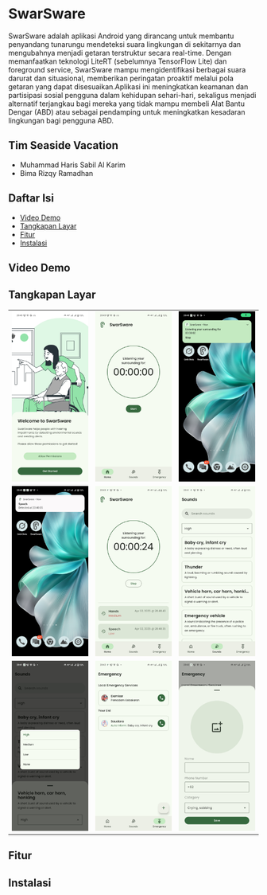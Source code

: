 # SwarSware

SwarSware adalah aplikasi Android yang dirancang untuk membantu penyandang tunarungu mendeteksi suara lingkungan di sekitarnya dan mengubahnya menjadi getaran terstruktur secara real-time. Dengan memanfaatkan teknologi LiteRT (sebelumnya TensorFlow Lite) dan foreground service, SwarSware mampu mengidentifikasi berbagai suara darurat dan situasional, memberikan peringatan proaktif melalui pola getaran yang dapat disesuaikan.Aplikasi ini meningkatkan keamanan dan partisipasi sosial pengguna dalam kehidupan sehari-hari, sekaligus menjadi alternatif terjangkau bagi mereka yang tidak mampu membeli Alat Bantu Dengar (ABD) atau sebagai pendamping untuk meningkatkan kesadaran lingkungan bagi pengguna ABD.

## Tim Seaside Vacation

- Muhammad Haris Sabil Al Karim
- Bima Rizqy Ramadhan

## Daftar Isi
- [Video Demo](#video-demo)
- [Tangkapan Layar](#tangkapan-layar)
- [Fitur](#fitur)
- [Instalasi](#instalasi)

## Video Demo

## Tangkapan Layar

<table>
  <tbody>
    <tr>
      <td><img src="assets/screenshot/ss_1.jpg?raw=true"/></td>
      <td><img src="assets/screenshot/ss_2.jpg?raw=true"/></td>
      <td><img src="assets/screenshot/ss_3.jpg?raw=true"/></td>
    </tr>
    <tr>
      <td><img src="assets/screenshot/ss_4.jpg?raw=true"/></td>
      <td><img src="assets/screenshot/ss_5.jpg?raw=true"/></td>
      <td><img src="assets/screenshot/ss_6.jpg?raw=true"/></td>
    </tr>
    <tr>
      <td><img src="assets/screenshot/ss_7.jpg?raw=true"/></td>
      <td><img src="assets/screenshot/ss_8.jpg?raw=true"/></td>
      <td><img src="assets/screenshot/ss_9.jpg?raw=true"/></td>
    </tr>
  </tbody>
</table>

## Fitur

## Instalasi